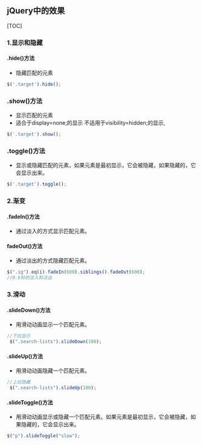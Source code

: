 ## jQuery中的效果

[TOC]

### 1.显示和隐藏

#### .hide()方法

- 隐藏匹配的元素

```javascript
$('.target').hide();
```

### .show()方法

- 显示匹配的元素
- 适合于display=none;的显示  不适用于visibility=hidden;的显示,

```javascript
$('.target').show();
```

### .toggle()方法

- 显示或隐藏匹配的元素，如果元素是最初显示，它会被隐藏，如果隐藏的，它会显示出来。

```javascript
$('.target').toggle();
```

### 2.渐变

#### .fadeIn()方法

- 通过淡入的方式显示匹配元素。

#### fadeOut()方法

- 通过淡出的方式隐藏匹配元素。

```javascript
$(".ig").eq(i).fadeIn(600).siblings().fadeOut(600);
//0.6秒的淡入和淡出
```

### 3.滑动

#### .slideDown()方法

- 用滑动动画显示一个匹配元素。

```javascript
//下拉显示
 $(".search-lists").slideDown(100);
```

#### .slideUp()方法

- 用滑动动画隐藏一个匹配元素。

```javascript
//上拉隐藏
 $(".search-lists").slideUp(100);
```

#### .slideToggle()方法

- 用滑动动画显示或隐藏一个匹配元素。如果元素是最初显示，它会被隐藏，如果隐藏的，它会显示出来。

```javascript
$("p").slideToggle("slow");
```

